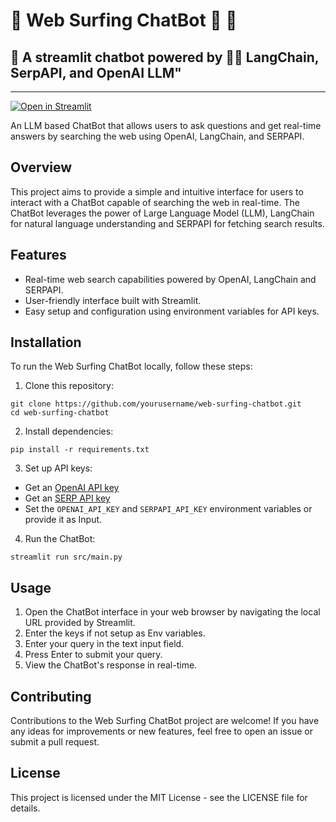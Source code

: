 # 🔎 Web Surfing ChatBot 🤖 💬
## 🚀 A streamlit chatbot powered by 🦜🔗 LangChain, SerpAPI, and OpenAI LLM"

---
[![Open in Streamlit](https://static.streamlit.io/badges/streamlit_badge_black_white.svg)](https://web-surfing-chatbot.streamlit.app/)

An LLM based ChatBot that allows users to ask questions and get real-time answers by searching the web using OpenAI, LangChain, and SERPAPI.

## Overview

This project aims to provide a simple and intuitive interface for users to interact with a ChatBot capable of searching the web in real-time. The ChatBot leverages the power of Large Language Model (LLM), LangChain for natural language understanding and SERPAPI for fetching search results.

## Features

- Real-time web search capabilities powered by OpenAI, LangChain and SERPAPI.
- User-friendly interface built with Streamlit.
- Easy setup and configuration using environment variables for API keys.

## Installation

To run the Web Surfing ChatBot locally, follow these steps:

1. Clone this repository:
```
git clone https://github.com/yourusername/web-surfing-chatbot.git
cd web-surfing-chatbot
```

2. Install dependencies:
```
pip install -r requirements.txt
```

3. Set up API keys:
- Get an [OpenAI API key](https://platform.openai.com/account/api-keys)
- Get an [SERP API key](https://serpapi.com/)      
- Set the `OPENAI_API_KEY` and `SERPAPI_API_KEY` environment variables or provide it as Input.

4. Run the ChatBot:
```
streamlit run src/main.py
```

## Usage

1. Open the ChatBot interface in your web browser by navigating the local URL provided by Streamlit.
2. Enter the keys if not setup as Env variables.
3. Enter your query in the text input field.
4. Press Enter to submit your query.
5. View the ChatBot's response in real-time.

## Contributing

Contributions to the Web Surfing ChatBot project are welcome! If you have any ideas for improvements or new features, feel free to open an issue or submit a pull request.

## License

This project is licensed under the MIT License - see the LICENSE file for details.

















